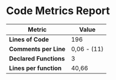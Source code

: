 # Code Metrics Report

| Metric                          | Value       |
|---------------------------------|-------------|
| **Lines of Code**               | 196         |
| **Comments per Line**           | 0,06 - (11) |
| **Declared Functions**          | 3           |
| **Lines per function**          | 40,66       |


